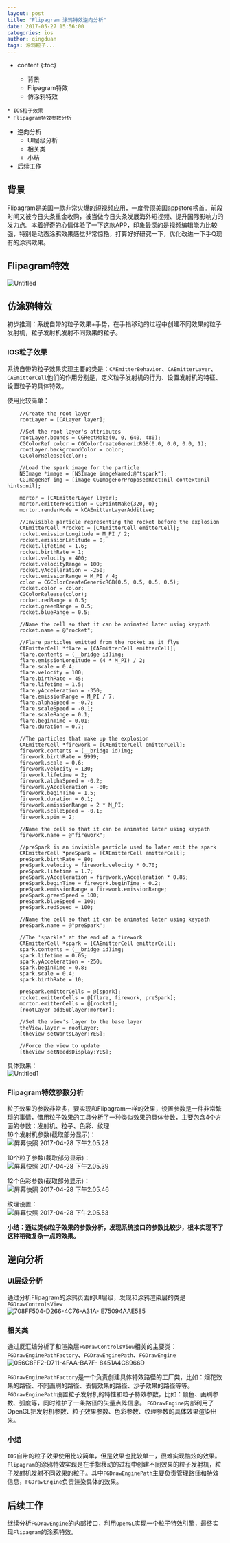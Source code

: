 ```yaml
---
layout: post
title: "Flipagram 涂鸦特效逆向分析"
date: 2017-05-27 15:56:00
categories: ios
author: qingduan
tags: 涂鸦粒子...
---
```


* content
{:toc}



  * 背景
  * Flipagram特效
  * 仿涂鸦特效
<!--more-->
    * IOS粒子效果
    * Flipagram特效参数分析
  * 逆向分析
    * UI层级分析
    * 相关类
    * 小结
  * 后续工作

## 背景

Flipagram是美国一款非常火爆的短视频应用，一度登顶美国appstore榜首。前段时间又被今日头条重金收购，被当做今日头条发展海外短视频、提升国际影响力的发力点。本着好奇的心情体验了一下这款APP，印象最深的是视频编辑能力比较强，特别是动态涂鸦效果感觉非常惊艳，打算好好研究一下，优化改进一下手Q现有的涂鸦效果。

## Flipagram特效

![Untitled](/image/Flipagram_tu_ya_te_xiao_ni_xiang_fen_xi/a658c5552ff00982a62844332c5ebb83852d4e45677ad42d5f984767987e6e2f)

## 仿涂鸦特效

初步推测：系统自带的粒子效果+手势，在手指移动的过程中创建不同效果的粒子发射机，粒子发射机发射不同效果的粒子。

### IOS粒子效果

系统自带的粒子效果实现主要的类是：`CAEmitterBehavior`、`CAEmitterLayer`、`CAEmitterCell`他们的作用分别是，定义粒子发射机的行为、设置发射机的特征、设置粒子的具体特效。

使用比较简单：

    
    
        //Create the root layer
        rootLayer = [CALayer layer];
    
        //Set the root layer's attributes
        rootLayer.bounds = CGRectMake(0, 0, 640, 480);
        CGColorRef color = CGColorCreateGenericRGB(0.0, 0.0, 0.0, 1);
        rootLayer.backgroundColor = color;
        CGColorRelease(color);
    
        //Load the spark image for the particle
        NSImage *image = [NSImage imageNamed:@"tspark"];
        CGImageRef img = [image CGImageForProposedRect:nil context:nil hints:nil];
    
        mortor = [CAEmitterLayer layer];
        mortor.emitterPosition = CGPointMake(320, 0);
        mortor.renderMode = kCAEmitterLayerAdditive;
    
        //Invisible particle representing the rocket before the explosion
        CAEmitterCell *rocket = [CAEmitterCell emitterCell];
        rocket.emissionLongitude = M_PI / 2;
        rocket.emissionLatitude = 0;
        rocket.lifetime = 1.6;
        rocket.birthRate = 1;
        rocket.velocity = 400;
        rocket.velocityRange = 100;
        rocket.yAcceleration = -250;
        rocket.emissionRange = M_PI / 4;
        color = CGColorCreateGenericRGB(0.5, 0.5, 0.5, 0.5);
        rocket.color = color;
        CGColorRelease(color);
        rocket.redRange = 0.5;
        rocket.greenRange = 0.5;
        rocket.blueRange = 0.5;
    
        //Name the cell so that it can be animated later using keypath
        rocket.name = @"rocket";
    
        //Flare particles emitted from the rocket as it flys
        CAEmitterCell *flare = [CAEmitterCell emitterCell];
        flare.contents = (__bridge id)img;
        flare.emissionLongitude = (4 * M_PI) / 2;
        flare.scale = 0.4;
        flare.velocity = 100;
        flare.birthRate = 45;
        flare.lifetime = 1.5;
        flare.yAcceleration = -350;
        flare.emissionRange = M_PI / 7;
        flare.alphaSpeed = -0.7;
        flare.scaleSpeed = -0.1;
        flare.scaleRange = 0.1;
        flare.beginTime = 0.01;
        flare.duration = 0.7;
    
        //The particles that make up the explosion
        CAEmitterCell *firework = [CAEmitterCell emitterCell];
        firework.contents = (__bridge id)img;
        firework.birthRate = 9999;
        firework.scale = 0.6;
        firework.velocity = 130;
        firework.lifetime = 2;
        firework.alphaSpeed = -0.2;
        firework.yAcceleration = -80;
        firework.beginTime = 1.5;
        firework.duration = 0.1;
        firework.emissionRange = 2 * M_PI;
        firework.scaleSpeed = -0.1;
        firework.spin = 2;
    
        //Name the cell so that it can be animated later using keypath
        firework.name = @"firework";
    
        //preSpark is an invisible particle used to later emit the spark
        CAEmitterCell *preSpark = [CAEmitterCell emitterCell];
        preSpark.birthRate = 80;
        preSpark.velocity = firework.velocity * 0.70;
        preSpark.lifetime = 1.7;
        preSpark.yAcceleration = firework.yAcceleration * 0.85;
        preSpark.beginTime = firework.beginTime - 0.2;
        preSpark.emissionRange = firework.emissionRange;
        preSpark.greenSpeed = 100;
        preSpark.blueSpeed = 100;
        preSpark.redSpeed = 100;
    
        //Name the cell so that it can be animated later using keypath
        preSpark.name = @"preSpark";
    
        //The 'sparkle' at the end of a firework
        CAEmitterCell *spark = [CAEmitterCell emitterCell];
        spark.contents = (__bridge id)img;
        spark.lifetime = 0.05;
        spark.yAcceleration = -250;
        spark.beginTime = 0.8;
        spark.scale = 0.4;
        spark.birthRate = 10;
    
        preSpark.emitterCells = @[spark];
        rocket.emitterCells = @[flare, firework, preSpark];
        mortor.emitterCells = @[rocket];
        [rootLayer addSublayer:mortor];
    
        //Set the view's layer to the base layer
        theView.layer = rootLayer;
        [theView setWantsLayer:YES];
    
        //Force the view to update
        [theView setNeedsDisplay:YES];
    

具体效果：  
![Untitled1](/image/Flipagram_tu_ya_te_xiao_ni_xiang_fen_xi/92e77db926e37e4048d8d52e9e340ea5f0a840b874a371e2b016a5f53ef85ba9)

### Flipagram特效参数分析

粒子效果的参数非常多，要实现和Flipagram一样的效果，设置参数是一件非常繁琐的事情，借用粒子效果的工具分析了一种类似效果的具体参数，主要包含4个方面的参数：发射机、粒子、色彩、纹理  
16个发射机参数(截取部分显示)：  
![屏幕快照 2017-04-28
下午2.05.28](/image/Flipagram_tu_ya_te_xiao_ni_xiang_fen_xi/2fe6c2862e10ae1f4c1a9eebfbbe85db8fb321bd2dfbf6c7534c0a22e2f58f9d)

10个粒子参数(截取部分显示)：  
![屏幕快照 2017-04-28
下午2.05.39](/image/Flipagram_tu_ya_te_xiao_ni_xiang_fen_xi/472680555b4c18e282bdb26fe5458ee6b8836c878ebcb5314ba5bd47b8b2be01)

12个色彩参数(截取部分显示)：  
![屏幕快照 2017-04-28
下午2.05.46](/image/Flipagram_tu_ya_te_xiao_ni_xiang_fen_xi/b8008c75a6fc39919a88daac1a678a9b06281c5000babb29abaa26429f2754a9)

纹理设置：  
![屏幕快照 2017-04-28
下午2.05.53](/image/Flipagram_tu_ya_te_xiao_ni_xiang_fen_xi/d65415b4f3fa5a956b979931f29259456344a9383c027e54dbf816daa55e6e40)

**小结：通过类似粒子效果的参数分析，发现系统接口的参数比较少，根本实现不了这种稍微复杂一点的效果。**

## 逆向分析

### UI层级分析

通过分析Flipagram的涂鸦页面的UI层级，发现和涂鸦渲染层的类是`FGDrawControlsView`  
![708FF504-D266-4C76-A31A-
E75094AAE585](/image/Flipagram_tu_ya_te_xiao_ni_xiang_fen_xi/39a67b431717fbf92b7b7f943c689f422eb6f782eeedb2c5ad7b23f955c3b6bc)

### 相关类

通过反汇编分析了和渲染层`FGDrawControlsView`相关的主要类：`FGDrawEnginePathFactory`、`FGDrawEnginePath`、`FGDrawEngine`  
![056C8FF2-D711-4FAA-BA7F-
8451A4C8966D](/image/Flipagram_tu_ya_te_xiao_ni_xiang_fen_xi/c59271ab58e5f8f9934b2b7a817602d27e87ee1c8ddd2a65eab9a973c6251f1d)

`FGDrawEnginePathFactory`是一个负责创建具体特效路径的工厂类，比如：烟花效果的路径、不同画刷的路径、表情效果的路径、沙子效果的路径等等。
`FGDrawEnginePath`设置粒子发射机的特性和粒子特效参数，比如：颜色、画刷参数、弧度等，同时维护了一条路径的矢量点阵信息。
`FGDrawEngine`内部利用了OpenGL把发射机参数、粒子效果参数、色彩参数、纹理参数的具体效果渲染出来。

### 小结

`IOS`自带的粒子效果使用比较简单，但是效果也比较单一，很难实现酷炫的效果。`Flipagram`的涂鸦特效实现是在手指移动的过程中创建不同效果的粒子发射机，粒子发射机发射不同效果的粒子。其中`FGDrawEnginePath`主要负责管理路径和特效信息，`FGDrawEngine`负责渲染具体的效果。

## 后续工作

继续分析`FGDrawEngine`的内部接口，利用`OpenGL`实现一个粒子特效引擎，最终实现`Flipagram`的涂鸦特效。

